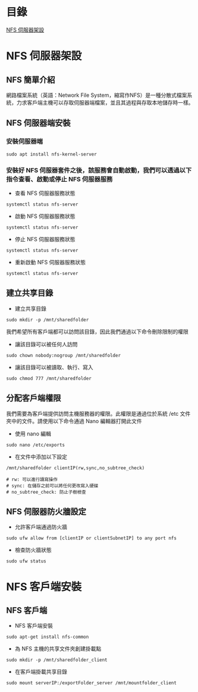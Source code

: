 # 目錄
[NFS 伺服器架設](-伺服器架設)

# NFS 伺服器架設

## NFS 簡單介紹
網路檔案系統（英語：Network File System，縮寫作NFS）是一種分散式檔案系統，力求客戶端主機可以存取伺服器端檔案，並且其過程與存取本地儲存時一樣。

## NFS 伺服器端安裝
### 安裝伺服器端
```
sudo apt install nfs-kernel-server
```

### 安裝好 NFS 伺服器套件之後，該服務會自動啟動，我們可以透過以下指令查看、啟動或停止 NFS 伺服器服務
- 查看 NFS 伺服器服務狀態
```
systemctl status nfs-server
```
- 啟動 NFS 伺服器服務狀態
```
systemctl status nfs-server
```
- 停止 NFS 伺服器服務狀態
```
systemctl status nfs-server
```
- 重新啟動 NFS 伺服器服務狀態
```
systemctl status nfs-server
```

## 建立共享目錄
- 建立共享目錄
```
sudo mkdir -p /mnt/sharedfolder
```
我們希望所有客戶端都可以訪問該目錄，因此我們通過以下命令刪除限制的權限
- 讓該目錄可以被任何人訪問
```
sudo chown nobody:nogroup /mnt/sharedfolder
```
- 讓該目錄可以被讀取、執行、寫入
```
sudo chmod 777 /mnt/sharedfolder
```

## 分配客戶端權限
我們需要為客戶端提供訪問主機服務器的權限。此權限是通過位於系統 /etc 文件夾中的文件。請使用以下命令通過 Nano 編輯器打開此文件
- 使用 nano 編輯
```
sudo nano /etc/exports
```
- 在文件中添加以下設定
```
/mnt/sharedfolder clientIP(rw,sync,no_subtree_check)
```
```
# rw: 可以進行讀寫操作
# sync: 在儲存之前可以將任何更改寫入硬碟
# no_subtree_check: 防止子樹檢查
```

## NFS 伺服器防火牆設定
- 允許客戶端通過防火牆
```
sudo ufw allow from [clientIP or clientSubnetIP] to any port nfs
```
- 檢查防火牆狀態
```
sudo ufw status
```
# NFS 客戶端安裝
## NFS 客戶端
- NFS 客戶端安裝
```
sudo apt-get install nfs-common
```
- 為 NFS 主機的共享文件夾創建掛載點
```
sudo mkdir -p /mnt/sharedfolder_client
```
- 在客戶端掛載共享目錄
```
sudo mount serverIP:/exportFolder_server /mnt/mountfolder_client
```
